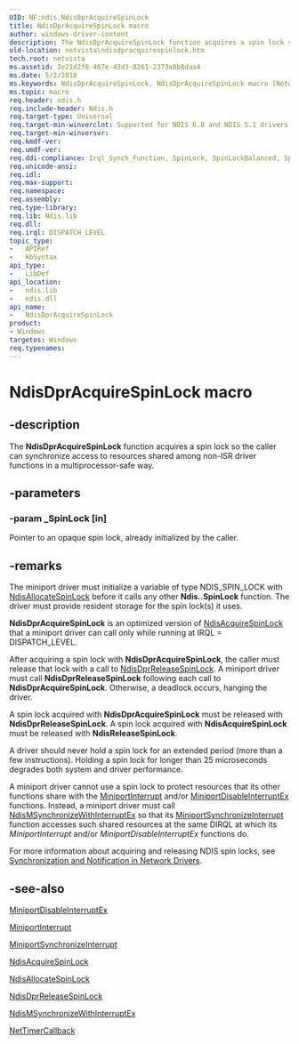 ```yaml
---
UID: NF:ndis.NdisDprAcquireSpinLock
title: NdisDprAcquireSpinLock macro
author: windows-driver-content
description: The NdisDprAcquireSpinLock function acquires a spin lock so the caller can synchronize access to resources shared among non-ISR driver functions in a multiprocessor-safe way.
old-location: netvista\ndisdpracquirespinlock.htm
tech.root: netvista
ms.assetid: 2e21d2f8-467e-43d3-8261-2373a8b8daa4
ms.date: 5/2/2018
ms.keywords: NdisDprAcquireSpinLock, NdisDprAcquireSpinLock macro [Network Drivers Starting with Windows Vista], ndis/NdisDprAcquireSpinLock, ndis_spin_lock_ref_c954c605-2544-4911-8ebd-ba0464228437.xml, netvista.ndisdpracquirespinlock
ms.topic: macro
req.header: ndis.h
req.include-header: Ndis.h
req.target-type: Universal
req.target-min-winverclnt: Supported for NDIS 6.0 and NDIS 5.1 drivers (see    NdisDprAcquireSpinLock (NDIS   5.1)) in Windows Vista. Supported for NDIS 5.1 drivers (see    NdisDprAcquireSpinLock (NDIS   5.1)) in Windows XP.
req.target-min-winversvr: 
req.kmdf-ver: 
req.umdf-ver: 
req.ddi-compliance: Irql_Synch_Function, SpinLock, SpinLockBalanced, SpinLockDpr, SpinLockDprRelease, SpinlockRelease
req.unicode-ansi: 
req.idl: 
req.max-support: 
req.namespace: 
req.assembly: 
req.type-library: 
req.lib: Ndis.lib
req.dll: 
req.irql: DISPATCH_LEVEL
topic_type:
-	APIRef
-	kbSyntax
api_type:
-	LibDef
api_location:
-	ndis.lib
-	ndis.dll
api_name:
-	NdisDprAcquireSpinLock
product:
- Windows
targetos: Windows
req.typenames: 
---
```


# NdisDprAcquireSpinLock macro


## -description


The 
  <b>NdisDprAcquireSpinLock</b> function acquires a spin lock so the caller can synchronize access to
  resources shared among non-ISR driver functions in a multiprocessor-safe way.


## -parameters




### -param _SpinLock [in]

Pointer to an opaque spin lock, already initialized by the caller.


## -remarks



The miniport driver must initialize a variable of type NDIS_SPIN_LOCK with 
    <a href="https://msdn.microsoft.com/library/windows/hardware/ff561617">NdisAllocateSpinLock</a> before it calls
    any other 
    <b>Ndis..SpinLock</b> function. The driver must provide resident storage for the spin lock(s) it uses.

<b>NdisDprAcquireSpinLock</b> is an optimized version of 
    <a href="https://msdn.microsoft.com/library/windows/hardware/ff560699">NdisAcquireSpinLock</a> that a miniport
    driver can call only while running at IRQL = DISPATCH_LEVEL.

After acquiring a spin lock with 
    <b>NdisDprAcquireSpinLock</b>, the caller must release that lock with a call to 
    <a href="https://msdn.microsoft.com/library/windows/hardware/ff561753">NdisDprReleaseSpinLock</a>. A miniport
    driver must call 
    <b>NdisDprReleaseSpinLock</b> following each call to 
    <b>NdisDprAcquireSpinLock</b>. Otherwise, a deadlock occurs, hanging the driver.

A spin lock acquired with 
    <b>NdisDprAcquireSpinLock</b> must be released with 
    <b>NdisDprReleaseSpinLock</b>. A spin lock acquired with 
    <b>NdisAcquireSpinLock</b> must be released with 
    <b>NdisReleaseSpinLock</b>.

A driver should never hold a spin lock for an extended period (more than a few instructions). Holding
    a spin lock for longer than 25 microseconds degrades both system and driver performance.

A miniport driver cannot use a spin lock to protect resources that its other functions share with the 
    <a href="https://msdn.microsoft.com/810503b9-75cd-4b38-ab1f-de240968ded6">MiniportInterrupt</a> and/or 
    <a href="https://msdn.microsoft.com/6016ab15-56c6-4430-8883-d4cdcdf6116f">
    MiniportDisableInterruptEx</a> functions. Instead, a miniport driver must call 
    <a href="https://msdn.microsoft.com/5dca9258-a3ae-43f4-a5aa-d591165d72ed">
    NdisMSynchronizeWithInterruptEx</a> so that its 
    <a href="https://msdn.microsoft.com/aac1ff91-76aa-46a0-8e8a-85b9f8c3323c">
    MiniportSynchronizeInterrupt</a> function accesses such shared resources at the same DIRQL at which its    
    <i>MiniportInterrupt</i> and/or 
    <i>MiniportDisableInterruptEx</i> functions do.

For more information about acquiring and releasing NDIS spin locks, see 
    <a href="https://docs.microsoft.com/windows-hardware/drivers/network/synchronization-and-notification-in-network-drivers">Synchronization
    and Notification in Network Drivers</a>.




## -see-also




<a href="https://msdn.microsoft.com/6016ab15-56c6-4430-8883-d4cdcdf6116f">MiniportDisableInterruptEx</a>



<a href="https://msdn.microsoft.com/810503b9-75cd-4b38-ab1f-de240968ded6">MiniportInterrupt</a>



<a href="https://msdn.microsoft.com/aac1ff91-76aa-46a0-8e8a-85b9f8c3323c">
   MiniportSynchronizeInterrupt</a>



<a href="https://msdn.microsoft.com/library/windows/hardware/ff560699">NdisAcquireSpinLock</a>



<a href="https://msdn.microsoft.com/library/windows/hardware/ff561617">NdisAllocateSpinLock</a>



<a href="https://msdn.microsoft.com/library/windows/hardware/ff561753">NdisDprReleaseSpinLock</a>



<a href="https://msdn.microsoft.com/5dca9258-a3ae-43f4-a5aa-d591165d72ed">
   NdisMSynchronizeWithInterruptEx</a>



<a href="https://msdn.microsoft.com/76e59376-58a4-4e35-bac4-ec5938c88cd7">NetTimerCallback</a>
 

 

